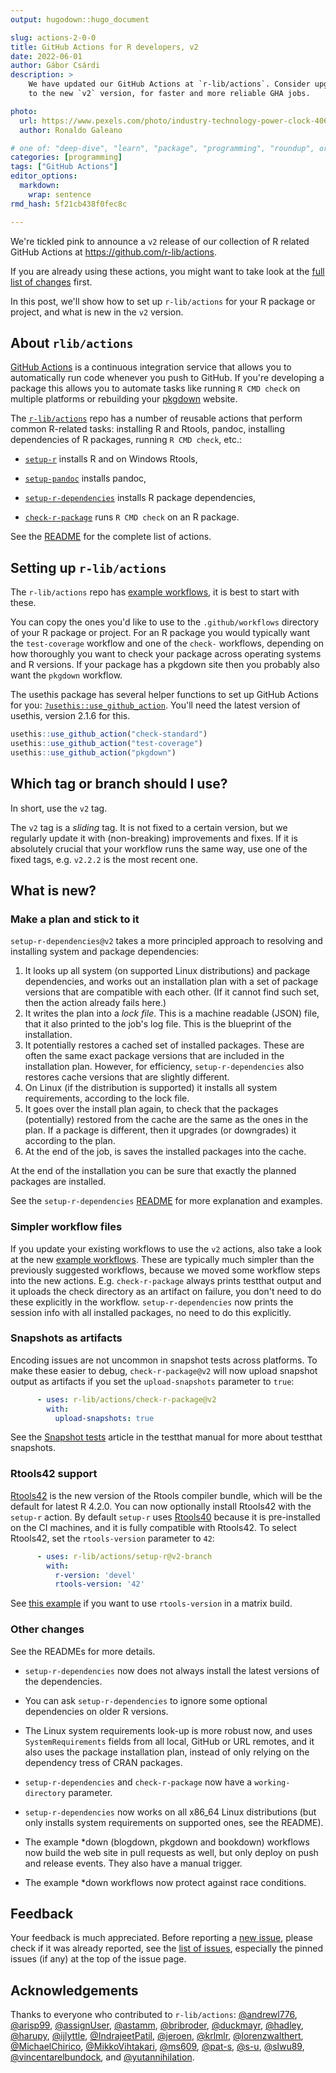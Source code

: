```yaml
---
output: hugodown::hugo_document

slug: actions-2-0-0
title: GitHub Actions for R developers, v2
date: 2022-06-01
author: Gábor Csárdi
description: >
    We have updated our GitHub Actions at `r-lib/actions`. Consider upgrading
    to the new `v2` version, for faster and more reliable GHA jobs.

photo:
  url: https://www.pexels.com/photo/industry-technology-power-clock-4069389
  author: Ronaldo Galeano

# one of: "deep-dive", "learn", "package", "programming", "roundup", or "other"
categories: [programming] 
tags: ["GitHub Actions"]
editor_options:
  markdown:
    wrap: sentence
rmd_hash: 5f21cb438f0fec8c

---
```


<!--
TODO:
* [x] Look over / edit the post's title in the yaml
* [x] Edit (or delete) the description; note this appears in the Twitter card
* [x] Pick category and tags (see existing with [`hugodown::tidy_show_meta()`](https://rdrr.io/pkg/hugodown/man/use_tidy_post.html))
* [x] Find photo & update yaml metadata
* [x] Create `thumbnail-sq.jpg`; height and width should be equal
* [x] Create `thumbnail-wd.jpg`; width should be >5x height
* [x] [`hugodown::use_tidy_thumbnails()`](https://rdrr.io/pkg/hugodown/man/use_tidy_post.html)
* [x] Add intro sentence, e.g. the standard tagline for the package
* [x] [`usethis::use_tidy_thanks()`](https://usethis.r-lib.org/reference/use_tidy_thanks.html)
-->

We're tickled pink to announce a `v2` release of our collection of R related GitHub Actions at <https://github.com/r-lib/actions>.

If you are already using these actions, you might want to take look at the [full list of changes](https://github.com/r-lib/actions/releases/tag/v2) first.

In this post, we'll show how to set up `r-lib/actions` for your R package or project, and what is new in the `v2` version.

## About `rlib/actions`

[GitHub Actions](https://github.com/features/actions) is a continuous integration service that allows you to automatically run code whenever you push to GitHub. If you're developing a package this allows you to automate tasks like running `R CMD check` on multiple platforms or rebuilding your [pkgdown](https://pkgdown.r-lib.org/) website.

The [`r-lib/actions`](https://github.com/r-lib/actions#readme) repo has a number of reusable actions that perform common R-related tasks: installing R and Rtools, pandoc, installing dependencies of R packages, running `R CMD check`, etc.:

-   [`setup-r`](https://github.com/r-lib/actions/tree/v2/setup-r#readme) installs R and on Windows Rtools,

-   [`setup-pandoc`](https://github.com/r-lib/actions/tree/v2/setup-pandoc#readme) installs pandoc,

-   [`setup-r-dependencies`](https://github.com/r-lib/actions/tree/v2/setup-r-dependencies#readme) installs R package dependencies,

-   [`check-r-package`](https://github.com/r-lib/actions/tree/v2/check-r-package#readme) runs `R CMD check` on an R package.

See the [README](https://github.com/r-lib/actions#readme) for the complete list of actions.

## Setting up `r-lib/actions`

The `r-lib/actions` repo has [example workflows](https://github.com/r-lib/actions/tree/v2-branch/examples#example-workflows), it is best to start with these.

You can copy the ones you'd like to use to the `.github/workflows` directory of your R package or project. For an R package you would typically want the `test-coverage` workflow and one of the `check-` workflows, depending on how thoroughly you want to check your package across operating systems and R versions. If your package has a pkgdown site then you probably also want the `pkgdown` workflow.

The usethis package has several helper functions to set up GitHub Actions for you: [`?usethis::use_github_action`](https://usethis.r-lib.org/reference/github_actions.html). You'll need the latest version of usethis, version 2.1.6 for this.

``` r
usethis::use_github_action("check-standard")
usethis::use_github_action("test-coverage")
usethis::use_github_action("pkgdown")
```

## Which tag or branch should I use?

In short, use the `v2` tag.

The `v2` tag is a *sliding* tag. It is not fixed to a certain version, but we regularly update it with (non-breaking) improvements and fixes. If it is absolutely crucial that your workflow runs the same way, use one of the fixed tags, e.g. `v2.2.2` is the most recent one.

## What is new?

### Make a plan and stick to it

`setup-r-dependencies@v2` takes a more principled approach to resolving and installing system and package dependencies:

1.  It looks up all system (on supported Linux distributions) and package dependencies, and works out an installation plan with a set of package versions that are compatible with each other. (If it cannot find such set, then the action already fails here.)
2.  It writes the plan into a *lock file*. This is a machine readable (JSON) file, that it also printed to the job's log file. This is the blueprint of the installation.
3.  It potentially restores a cached set of installed packages. These are often the same exact package versions that are included in the installation plan. However, for efficiency, `setup-r-dependencies` also restores cache versions that are slightly different.
4.  On Linux (if the distribution is supported) it installs all system requirements, according to the lock file.
5.  It goes over the install plan again, to check that the packages (potentially) restored from the cache are the same as the ones in the plan. If a package is different, then it upgrades (or downgrades) it according to the plan.
6.  At the end of the job, is saves the installed packages into the cache.

At the end of the installation you can be sure that exactly the planned packages are installed.

See the `setup-r-dependencies` [README](https://github.com/r-lib/actions/tree/v2-branch/setup-r-dependencies#readme) for more explanation and examples.

### Simpler workflow files

If you update your existing workflows to use the `v2` actions, also take a look at the new [example workflows](https://github.com/r-lib/actions/tree/v2/examples). These are typically much simpler than the previously suggested workflows, because we moved some workflow steps into the new actions. E.g. `check-r-package` always prints testthat output and it uploads the check directory as an artifact on failure, you don't need to do these explicitly in the workflow. `setup-r-dependencies` now prints the session info with all installed packages, no need to do this explicitly.

### Snapshots as artifacts

Encoding issues are not uncommon in snapshot tests across platforms. To make these easier to debug, `check-r-package@v2` will now upload snapshot output as artifacts if you set the `upload-snapshots` parameter to `true`:

``` yaml
      - uses: r-lib/actions/check-r-package@v2
        with:
          upload-snapshots: true
```

See the [Snapshot tests](https://testthat.r-lib.org/articles/snapshotting.html) article in the testthat manual for more about testthat snapshots.

### Rtools42 support

[Rtools42](https://www.r-project.org/nosvn/winutf8/ucrt3/web/rtools.html) is the new version of the Rtools compiler bundle, which will be the default for latest R 4.2.0. You can now optionally install Rtools42 with the `setup-r` action. By default `setup-r` uses [Rtools40](https://cran.r-project.org/bin/windows/Rtools/rtools40.html) because it is pre-installed on the CI machines, and it is fully compatible with Rtools42. To select Rtools42, set the `rtools-version` parameter to `42`:

``` yaml
      - uses: r-lib/actions/setup-r@v2-branch
        with:
          r-version: 'devel'
          rtools-version: '42'
```

See [this example](https://github.com/r-lib/actions/blob/27ac87278d916382a04662af42392f3c921ee37e/.github/workflows/check-full.yaml) if you want to use `rtools-version` in a matrix build.

### Other changes

See the READMEs for more details.

-   `setup-r-dependencies` now does not always install the latest versions of the dependencies.

-   You can ask `setup-r-dependencies` to ignore some optional dependencies on older R versions.

-   The Linux system requirements look-up is more robust now, and uses `SystemRequirements` fields from all local, GitHub or URL remotes, and it also uses the package installation plan, instead of only relying on the dependency tress of CRAN packages.

-   `setup-r-dependencies` and `check-r-package` now have a `working-directory` parameter.

-   `setup-r-dependencies` now works on all x86_64 Linux distributions (but only installs system requirements on supported ones, see the README).

-   The example \*down (blogdown, pkgdown and bookdown) workflows now build the web site in pull requests as well, but only deploy on push and release events. They also have a manual trigger.

-   The example \*down workflows now protect against race conditions.

## Feedback

Your feedback is much appreciated. Before reporting a [new issue](https://github.com/r-lib/actions/issues/new/choose), please check if it was already reported, see the [list of issues](https://github.com/r-lib/actions/issues), especially the pinned issues (if any) at the top of the issue page.

## Acknowledgements

Thanks to everyone who contributed to `r-lib/actions`: [@andrewl776](https://github.com/andrewl776), [@arisp99](https://github.com/arisp99), [@assignUser](https://github.com/assignUser), [@astamm](https://github.com/astamm), [@bribroder](https://github.com/bribroder), [@duckmayr](https://github.com/duckmayr), [@hadley](https://github.com/hadley), [@harupy](https://github.com/harupy), [@ijlyttle](https://github.com/ijlyttle), [@IndrajeetPatil](https://github.com/IndrajeetPatil), [@jeroen](https://github.com/jeroen), [@krlmlr](https://github.com/krlmlr), [@lorenzwalthert](https://github.com/lorenzwalthert), [@MichaelChirico](https://github.com/MichaelChirico), [@MikkoVihtakari](https://github.com/MikkoVihtakari), [@ms609](https://github.com/ms609), [@pat-s](https://github.com/pat-s), [@s-u](https://github.com/s-u), [@slwu89](https://github.com/slwu89), [@vincentarelbundock](https://github.com/vincentarelbundock), and [@yutannihilation](https://github.com/yutannihilation).

